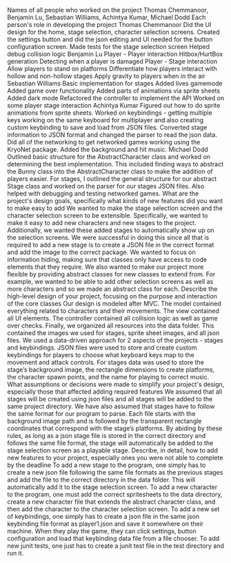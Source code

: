 Names of all people who worked on the project
Thomas Chemmanoor, Benjamin Lu, Sebastian Williams, Achintya Kumar, Michael Dodd
Each person's role in developing the project
Thomas Chemmanoor
Did the UI design for the home, stage selection, character selection screens.
Created the settings button and did the json editing and UI needed for the button configuration screen.
Made tests for the stage selection screen
Helped debug collision logic
Benjamin Lu
Player - Player interaction
Hitbox/HurtBox generation
Detecting when a player is damaged
Player - Stage interaction
Allow players to stand on platforms
Differentiate how players interact with hollow and non-hollow stages
Apply gravity to players when in the air
Sebastian Williams
Basic implementation for stages
Added lives gamemode
Added game over functionality
Added parts of animations via sprite sheets
Added dark mode
Refactored the controller to implement the API
Worked on some player stage interaction
Achintya Kumar
Figured out how to do sprite animations from sprite sheets. 
Worked on keybindings - getting multiple keys working on the same keyboard for multiplayer and also creating custom keybinding to save and load from JSON files. 
Converted stage information to JSON format and changed the parser to read the json data. 
Did all of the networking to get networked games working using the KryoNet package. Added the background and hit music. 
Michael Dodd
Outlined basic structure for the AbstractCharacter class and worked on determining the best implementation. This included finding ways to abstract the Bunny class into the AbstractCharacter class to make the addition of players easier. For stages, I outlined the general structure for our abstract Stage class and worked on the parser for our stages JSON files. Also helped with debugging and testing networked games.
What are the project's design goals, specifically what kinds of new features did you want to make easy to add
We wanted to make the stage selection screen and the character selection screen to be extensible. Specifically, we wanted to make it easy to add new characters and new stages to the project. Additionally, we wanted these added stages to automatically show up on the selection screens. We were successful in doing this since all that is required to add a new stage is to create a JSON file in the correct format and add the image to the correct package.
We wanted to focus on information hiding, making sure that classes only have access to code elements that they require.
We also wanted to make our project more flexible by providing abstract classes for new classes to extend from. For example, we wanted to be able to add other selection screens as well as more characters and so we made an abstract class for each.
Describe the high-level design of your project, focusing on the purpose and interaction of the core classes
Our design is modeled after MVC. The model contained everything related to characters and their movements. The view contained all UI elements. The controller contained all collision logic as well as game over checks. Finally, we organized all resources into the data folder. This contained the images we used for stages, sprite sheet images, and all json files.
We used a data-driven approach for 2 aspects of the projects - stages and keybindings. JSON files were used to store and create custom keybindings for players to choose what keyboard keys map to the movement and attack controls. For stages data was used to store the stage’s background image, the rectangle dimensions to create platforms, the character spawn points, and the name for playing to correct music.
What assumptions or decisions were made to simplify your project's design, especially those that affected adding required features
We assumed that all stages will be created using json files and all stages will be added to the same project directory. We have also assumed that stages have to follow the same format for our program to parse. Each file starts with the background image path and is followed by the transparent rectangle coordinates that correspond with the stage’s platforms. By abiding by these rules, as long as a json stage file is stored in the correct directory and follows the same file format, the stage will automatically be added to the stage selection screen as a playable stage.
Describe, in detail, how to add new features to your project, especially ones you were not able to complete by the deadline
To add a new stage to the program, one simply has to create a new json file following the same file formats as the previous stages and add the file to the correct directory in the data folder. This will automatically add it to the stage selection screen.
To add a new character to the program, one must add the correct spritesheets to the data directory, create a new character file that extends the abstract character class, and then add the character to the character selection screen.
To add a new set of keybindings, one simply has to create a json file in the same json keybinding file format as player1.json and save it somewhere on their machine. When they play the game, they can click settings, button configuration and load that keybinding data file from a file chooser.
To add new junit tests, one just has to create a junit test file in the test directory and run it.

